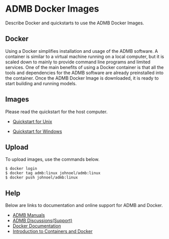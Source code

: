 ADMB Docker Images
==================

Describe Docker and quickstarts to use the ADMB Docker Images.

Docker
------

Using a Docker simplifies installation and usage of the ADMB software.  A container is similar to a virtual machine running on a local computer, but it is scaled down to mainly to provide command line programs and limited services.  One of the main benefits of using a Docker container is that all the tools and dependencies for the ADMB software are already preinstalled into the container.  Once the ADMB Docker Image is downloaded, it is ready to start building and running models.

Images
------

Please read the quickstart for the host computer.

* [Quickstart for Unix](quickstart-unix.md)

* [Quickstart for Windows](quickstart-windows.md)

Upload
------

To upload images, use the commands below.

    $ docker login
    $ docker tag admb:linux johnoel/admb:linux
    $ docker push johnoel/admb:linux

Help
----

Below are links to documentation and online support for ADMB and Docker.

* [ADMB Manuals](https://www.admb-project.org/docs/manuals/)
* [ADMB Discussions(Support)](https://github.com/admb-project/admb/discussions)
* [Docker Documentation](https://docs.docker.com/)
* [Introduction to Containers and Docker](https://learn.microsoft.com/en-us/dotnet/architecture/microservices/container-docker-introduction/)
